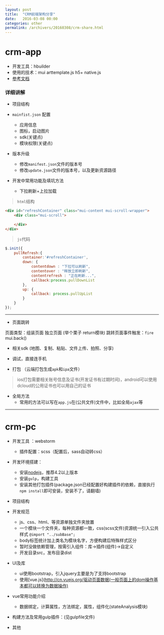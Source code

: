 ```yaml
---
layout: post
title:  "CRM前端架构分享"
date:   2016-03-08 00:00
categories: other
permalink: /archivers/20160308/crm-share.html
---
```


# crm-app

* 开发工具：hbuilder
* 使用的技术：mui  arttemplate.js  h5+  native.js
* [参考文档](http://ask.dcloud.net.cn/docs)

### 详细讲解

* 项目结构

* `mainfist.json` 配置
    * 应用信息
    * 图标，启动图片
    * sdk(关键点)
    * 模块权限(关键点)

* 版本升级
	* 修改`manifest.json`文件的版本号
	* 修改`update.json`文件的版本号，以及更新资源路径

* 开发中常用功能及填坑方法
	* 下拉刷新+上拉加载

> `html`结构

```html
<div id="refreshContainer" class="mui-content mui-scroll-wrapper">
	<div class="mui-scroll">
		
	</div>
</div>
```
> `js`代码

```javascript
$.init({
	pullRefresh:{
		container:'#refreshContainer',
		down: {
			contentdown : "下拉可以刷新",
		    contentover : "释放立即刷新",
		    contentrefresh : "正在刷新...",
		    callback:process.pullDownList
		},
		up: {
			callback: process.pullUpList
		}
	}
});

```
------

  * 页面跳转

页面类型：组装页面  独立页面 (举个栗子 return模块)
跳转页面事件触发：`fire`  mui.back()

  * 相关sdk (地图、复制、粘贴、文件上传、拍照、分享) 

 * 调试，直接连手机

 * 打包 （云端打包生成`apk`和`ipa`文件）

 > ios打包需要相关账号信息及证书(开发证书有过期时间)，android可以使用dcloud的公用证书也可以用自己的证书

 * 全局方法
 	* 常用的方法可以写在`app.js`在(公共文件)文件中，比如全局`ajax`等

 ------

# crm-pc

* 开发工具 ：webstorm
	* 插件配置：scss（配置后，sass自动转css）
* 开发环境搭建：
	* 安装[nodejs](https://nodejs.org/en/)，推荐4.2以上版本
	* 安装`gulp`，构建工具
	* 安装其他打包插件(package.json已经配置好构建插件的依赖，直接执行`npm install`即可安装，安装不了，请翻墙)
* 项目结构

* 开发规范
	* js、css、html、等资源单独文件夹放置
	* 一个模块一个文件夹，每种资源都一致，css(scss文件)资源统一引入公共样式 `@import "../subBase";`
	* body标签统计加上类名为模块名字，方便构建后特殊样式区分
	* 暂时没做依赖管理，按需引入组件：库->插件(组件)->自定义
	* 开发目录src，发布目录dist
* UI及库
	* ui使用bootstrap，引入jquery主要是为了支持bootstrap
	* 使用[vue.js](http://cn.vuejs.org/驱动页面数据(一般页面上的dom操作基本都可以转换为数据操作)

* vue常用功能介绍
	* 数据绑定，计算属性，方法绑定，属性，组件化(stateAnalysis模块)
* 构建方法及常用gulp插件：(见gulpfile文件)

* 其他












